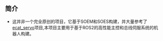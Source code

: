 ## 简介
* 这并非一个完全原创的项目，它基于SOEM和SOES构建，并大量参考了[ecat_servo](https://github.com/kubabuda/ecat_servo.git)项目,本项目主要用于基于ROS2的高性能主控和总线伺服系统的机器人构建。